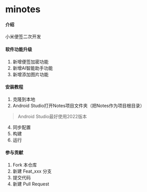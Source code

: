 # minotes

#### 介绍
小米便签二次开发

#### 软件功能升级
1.  新增便签加密功能
2.  新增AI智能助手功能
3.  新增添加图片功能


#### 安装教程
1.  克隆到本地
2.  Android Studio打开Notes项目文件夹（把Notes作为项目根目录）
> Android Studio最好使用2022版本 
4.  同步配置
5.  构建
6.  运行


#### 参与贡献

1.  Fork 本仓库
2.  新建 Feat_xxx 分支
3.  提交代码
4.  新建 Pull Request

